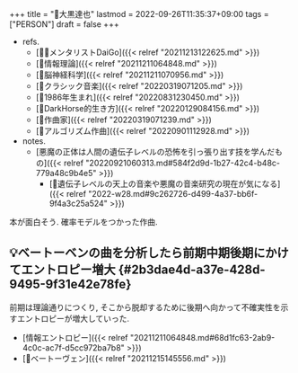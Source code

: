 +++
title = "👨大黒達也"
lastmod = 2022-09-26T11:35:37+09:00
tags = ["PERSON"]
draft = false
+++

-   refs.
    -   [🤵🏽メンタリストDaiGo]({{< relref "20211213122625.md" >}})
    -   [📝情報理論]({{< relref "20211211064848.md" >}})
    -   [🔖脳神経科学]({{< relref "20211211070956.md" >}})
    -   [🔖クラシック音楽]({{< relref "20220319071205.md" >}})
    -   [🔖1986年生まれ]({{< relref "20220831230450.md" >}})
    -   [🔖DarkHorse的生き方]({{< relref "20220129084156.md" >}})
    -   [🔖作曲家]({{< relref "20220319071239.md" >}})
    -   [📝アルゴリズム作曲]({{< relref "20220901112928.md" >}})
-   notes.
    -   [悪魔の正体は人間の遺伝子レベルの恐怖を引っ張り出す技を学んだもの]({{< relref "20220921060313.md#584f2d9d-1b27-42c4-b48c-779a48c9b4e5" >}})
        -   [💭遺伝子レベルの天上の音楽や悪魔の音楽研究の現在が気になる]({{< relref "2022-w28.md#9c262726-d499-4a37-bb6f-9f4a3c25a524" >}})

本が面白そう. 確率モデルをつかった作曲.


## 💡ベートーベンの曲を分析したら前期中期後期にかけてエントロピー増大 {#2b3dae4d-a37e-428d-9495-9f31e42e78fe}

前期は理論通りにつくり, そこから脱却するために後期へ向かって不確実性を示すエントロピーが増大していった.

-   [情報エントロピー]({{< relref "20211211064848.md#68d1fc63-2ab9-4c0c-ac7f-d5cc972ba7b8" >}})
-   [🔖ベートーヴェン]({{< relref "20211215145556.md" >}})
